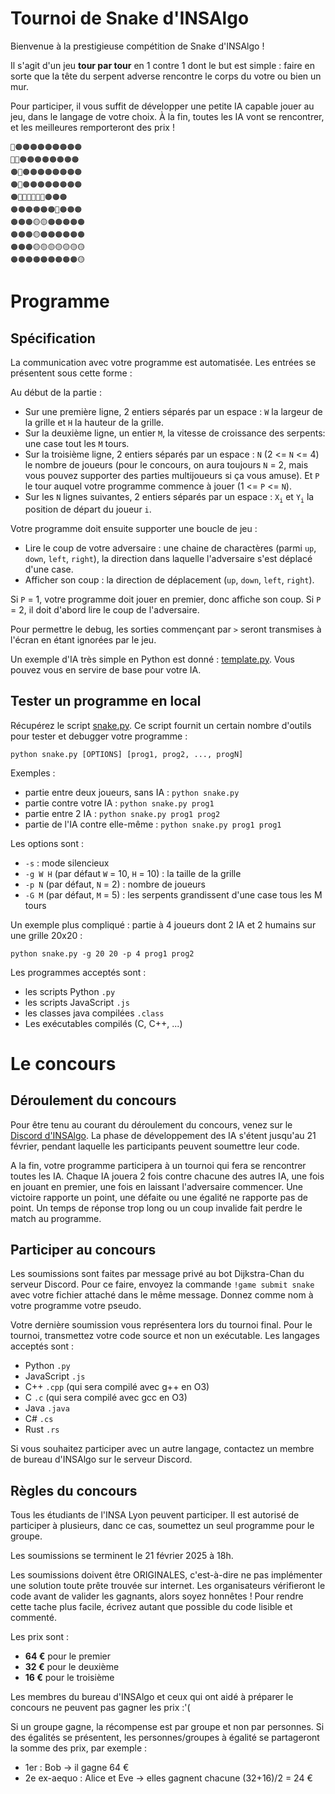 # Tournoi de Snake d'INSAlgo

Bienvenue à la prestigieuse compétition de Snake d'INSAlgo ! 

Il s'agit d'un jeu **tour par tour** en 1 contre 1 dont le but est simple : faire en sorte que la tête du serpent adverse rencontre le corps du votre ou bien un mur.

Pour participer, il vous suffit de développer une petite IA capable jouer au jeu, dans le langage de votre choix.
À la fin, toutes les IA vont se rencontrer, et les meilleures remporteront des prix !

```plaintext
🔴🟠🟠🟠🟠🟠🟠🟠🟠🟠
🔴🔴🟠🟠🟠🟠🟠🟠🟠🟠
🟠🔴🟠🟠🟠🟠🟠🟠🟠🟠
🟠🔴🟠🟠🟠🟠🟠🟠🟠🟠
🟠🔴🔴🔴🔴🔴🔴🟠🟠🟠
🟠🟠🟠🟠🟠🟠🔴🟠🟠🟠
🟠🟠🟠🟡🟡🟠🟠🟠🟠🟠
🟠🟠🟠🟡🟠🟠🟠🟠🟠🟠
🟠🟠🟠🟡🟡🟡🟡🟡🟡🟡
🟠🟠🟠🟠🟠🟠🟠🟠🟠🟡
```

# Programme

## Spécification

La communication avec votre programme est automatisée. Les entrées se présentent sous cette forme :

 Au début de la partie :
 - Sur une première ligne, 2 entiers séparés par un espace : `W` la largeur de la grille et `H` la hauteur de la grille.
 - Sur la deuxième ligne, un entier `M`, la vitesse de croissance des serpents: une case tout les `M` tours.
 - Sur la troisième ligne, 2 entiers séparés par un espace : `N` (2 <= `N` <= 4) le nombre de joueurs (pour le concours, on aura toujours `N` = 2, mais vous pouvez supporter des parties multijoueurs si ça vous amuse). Et `P` le tour auquel votre programme commence à jouer (1 <= `P` <= `N`).
 - Sur les `N` lignes suivantes, 2 entiers séparés par un espace : `X`<sub>`i`</sub> et `Y`<sub>`i`</sub> la position de départ du joueur `i`.

Votre programme doit ensuite supporter une boucle de jeu :

 - Lire le coup de votre adversaire : une chaine de charactères (parmi `up`, `down`, `left`, `right`), la direction dans laquelle l'adversaire s'est déplacé d'une case.
 - Afficher son coup : la direction de déplacement (`up`, `down`, `left`, `right`).

 Si `P` = 1, votre programme doit jouer en premier, donc affiche son coup. Si `P` = 2, il doit d'abord lire le coup de l'adversaire.

Pour permettre le debug, les sorties commençant par `>` seront transmises à l'écran en étant ignorées par le jeu.

Un exemple d'IA très simple en Python est donné : [template.py](https://github.com/INSAlgo/Concours-Snake/blob/main/test-ai/template.py). Vous pouvez vous en servire de base pour votre IA.

## Tester un programme en local

Récupérez le script [snake.py](https://github.com/INSAlgo/Concours-Snake/blob/main/snake.py).
Ce script fournit un certain nombre d'outils pour tester et debugger votre programme :

`python snake.py [OPTIONS] [prog1, prog2, ..., progN]`

Exemples :
- partie entre deux joueurs, sans IA : `python snake.py`
- partie contre votre IA : `python snake.py prog1`
- partie entre 2 IA : `python snake.py prog1 prog2`
- partie de l'IA contre elle-même : `python snake.py prog1 prog1`

Les options sont :
  - `-s` : mode silencieux
  - `-g W H` (par défaut `W` = 10, `H` = 10) : la taille de la grille
  - `-p N` (par défaut, `N` = 2) : nombre de joueurs
  - `-G M` (par défaut, `M` = 5) : les serpents grandissent d'une case tous les M tours

Un exemple plus compliqué : partie à 4 joueurs dont 2 IA et 2 humains sur une grille 20x20 :

`python snake.py -g 20 20 -p 4 prog1 prog2`

Les programmes acceptés sont :
 - les scripts Python `.py`
 - les scripts JavaScript `.js`
 - les classes java compilées `.class`
 - Les exécutables compilés (C, C++, ...)

# Le concours

## Déroulement du concours

Pour être tenu au courant du déroulement du concours, venez sur le [Discord d'INSAlgo](https://discord.gg/ph3DZQuXGP).
La phase de développement des IA s'étent jusqu'au 21 février, pendant laquelle les participants peuvent soumettre leur code.

A la fin, votre programme participera à un tournoi qui fera se rencontrer toutes les IA.
Chaque IA jouera 2 fois contre chacune des autres IA, une fois en jouant en premier, une fois en laissant l'adversaire commencer.
Une victoire rapporte un point, une défaite ou une égalité ne rapporte pas de point.
Un temps de réponse trop long ou un coup invalide fait perdre le match au programme.

## Participer au concours

Les soumissions sont faites par message privé au bot Dijkstra-Chan du serveur Discord.
Pour ce faire, envoyez la commande `!game submit snake` avec votre fichier attaché dans le même message.
Donnez comme nom à votre programme votre pseudo.

Votre dernière soumission vous représentera lors du tournoi final.
Pour le tournoi, transmettez votre code source et non un exécutable.
Les langages acceptés sont :
 - Python `.py`
 - JavaScript `.js`
 - C++ `.cpp` (qui sera compilé avec g++ en O3)
 - C `.c` (qui sera compilé avec gcc en O3)
 - Java `.java`
 - C# `.cs`
 - Rust `.rs`

Si vous souhaitez participer avec un autre langage, contactez un membre de bureau d'INSAlgo sur le serveur Discord.

## Règles du concours

Tous les étudiants de l'INSA Lyon peuvent participer. Il est autorisé de participer à plusieurs, danc ce cas, soumettez un seul programme pour le groupe.

Les soumissions se terminent le 21 février 2025 à 18h.

Les soumissions doivent être ORIGINALES, c'est-à-dire ne pas implémenter une solution toute prête trouvée sur internet.
Les organisateurs vérifieront le code avant de valider les gagnants, alors soyez honnêtes !
Pour rendre cette tache plus facile, écrivez autant que possible du code lisible et commenté.

Les prix sont :
 - **64 €** pour le premier
 - **32 €** pour le deuxième
 - **16 €** pour le troisième

Les membres du bureau d'INSAlgo et ceux qui ont aidé à préparer le concours ne peuvent pas gagner les prix :'(

Si un groupe gagne, la récompense est par groupe et non par personnes.
Si des égalités se présentent, les personnes/groupes à égalité se partageront la somme des prix, par exemple :
  - 1er : Bob -> il gagne 64 €
  - 2e ex-aequo : Alice et Eve -> elles gagnent chacune (32+16)/2 = 24 €

